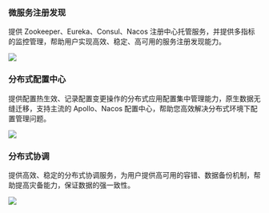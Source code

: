 ### 微服务注册发现
提供 Zookeeper、Eureka、Consul、Nacos 注册中心托管服务，并提供多指标的监控管理，帮助用户实现高效、稳定、高可用的服务注册发现能力。

<img src="https://main.qcloudimg.com/raw/279d55b321816134311688107e400834.svg" data-nonescope="true">

### 分布式配置中心
提供配置热生效、记录配置变更操作的分布式应用配置集中管理能力，原生数据无缝迁移，支持主流的 Apollo、Nacos 配置中心，帮助您高效解决分布式环境下配置管理问题。

<img src="https://main.qcloudimg.com/raw/515f8f19020cc3ad8eca4ac2050ce3f3.svg" data-nonescope="true">


### 分布式协调
提供高效、稳定的分布式协调服务，为用户提供高可用的容错、数据备份机制，帮助提高灾备能力，保证数据的强一致性。

<img src="https://main.qcloudimg.com/raw/f1928ba367a5b3418d16bde432f61976.svg" data-nonescope="true">



